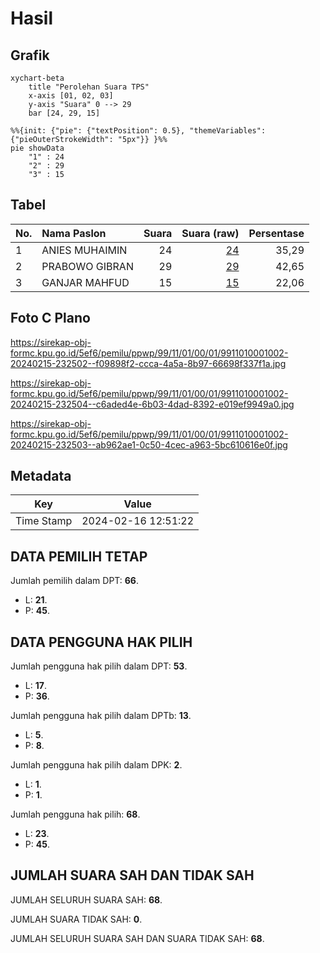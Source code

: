 # Hasil

## Grafik

```mermaid
xychart-beta
    title "Perolehan Suara TPS"
    x-axis [01, 02, 03]
    y-axis "Suara" 0 --> 29
    bar [24, 29, 15]
```

```mermaid
%%{init: {"pie": {"textPosition": 0.5}, "themeVariables": {"pieOuterStrokeWidth": "5px"}} }%%
pie showData
    "1" : 24
    "2" : 29
    "3" : 15
```

## Tabel

| No. | Nama Paslon    | Suara | Suara (raw) | Persentase |
|:--- |:-------------- | -----:| -----------:| ----------:|
| 1   | ANIES MUHAIMIN | 24    | [24][p-1]   | 35,29      |
| 2   | PRABOWO GIBRAN | 29    | [29][p-2]   | 42,65      |
| 3   | GANJAR MAHFUD  | 15    | [15][p-3]   | 22,06      |


[p-1]: https://github.com/gigit-pemilu/pemilu-2024-99-luar-negeri/blob/main/pilpres/hitung-suara/sub/99-luar-negeri/sub/11-baku-azerbaijan/sub/01-baku-azerbaijan/sub/0001-baku-azerbaijan/sub/002-tps-001/sub/paslon-1.txt
[p-2]: https://github.com/gigit-pemilu/pemilu-2024-99-luar-negeri/blob/main/pilpres/hitung-suara/sub/99-luar-negeri/sub/11-baku-azerbaijan/sub/01-baku-azerbaijan/sub/0001-baku-azerbaijan/sub/002-tps-001/sub/paslon-2.txt
[p-3]: https://github.com/gigit-pemilu/pemilu-2024-99-luar-negeri/blob/main/pilpres/hitung-suara/sub/99-luar-negeri/sub/11-baku-azerbaijan/sub/01-baku-azerbaijan/sub/0001-baku-azerbaijan/sub/002-tps-001/sub/paslon-3.txt

## Foto C Plano

https://sirekap-obj-formc.kpu.go.id/5ef6/pemilu/ppwp/99/11/01/00/01/9911010001002-20240215-232502--f09898f2-ccca-4a5a-8b97-66698f337f1a.jpg

https://sirekap-obj-formc.kpu.go.id/5ef6/pemilu/ppwp/99/11/01/00/01/9911010001002-20240215-232504--c6aded4e-6b03-4dad-8392-e019ef9949a0.jpg

https://sirekap-obj-formc.kpu.go.id/5ef6/pemilu/ppwp/99/11/01/00/01/9911010001002-20240215-232503--ab962ae1-0c50-4cec-a963-5bc610616e0f.jpg


## Metadata

| Key        | Value               |
| ---------- | ------------------- |
| Time Stamp | 2024-02-16 12:51:22 |


## DATA PEMILIH TETAP

Jumlah pemilih dalam DPT: **66**.
 * L: **21**.
 * P: **45**.

## DATA PENGGUNA HAK PILIH

Jumlah pengguna hak pilih dalam DPT: **53**.
 * L: **17**.
 * P: **36**.

Jumlah pengguna hak pilih dalam DPTb: **13**.
 * L: **5**.
 * P: **8**.

Jumlah pengguna hak pilih dalam DPK: **2**.
 * L: **1**.
 * P: **1**.

Jumlah pengguna hak pilih: **68**.
 * L: **23**.
 * P: **45**.

## JUMLAH SUARA SAH DAN TIDAK SAH

JUMLAH SELURUH SUARA SAH: **68**.

JUMLAH SUARA TIDAK SAH: **0**.

JUMLAH SELURUH SUARA SAH DAN SUARA TIDAK SAH: **68**.


